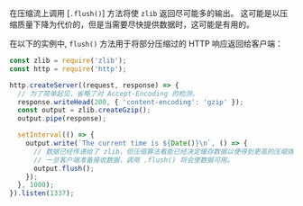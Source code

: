
在压缩流上调用 [`.flush()`] 方法将使 `zlib` 返回尽可能多的输出。
这可能是以压缩质量下降为代价的，但是当需要尽快提供数据时，这可能是有用的。

在以下的实例中, `flush()` 方法用于将部分压缩过的 HTTP 响应返回给客户端：
```js
const zlib = require('zlib');
const http = require('http');

http.createServer((request, response) => {
  // 为了简单起见，省略了对 Accept-Encoding 的检测。
  response.writeHead(200, { 'content-encoding': 'gzip' });
  const output = zlib.createGzip();
  output.pipe(response);

  setInterval(() => {
    output.write(`The current time is ${Date()}\n`, () => {
      // 数据已经传递给了 zlib，但压缩算法看能已经决定缓存数据以便得到更高的压缩效率。
      // 一旦客户端准备接收数据，调用 .flush() 将会使数据可用。
      output.flush();
    });
  }, 1000);
}).listen(1337);
```

